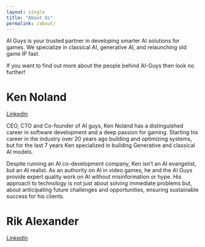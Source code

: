 ```yaml
---
layout: single
title: "About Us"
permalink: /about/
---
```

AI Guys is your trusted partner in developing smarter AI solutions for games. We specialize in classical AI, generative AI, and relaunching old game IP fast. 

If you want to find out more about the people behind AI-Guys then look no further!

# Ken Noland
[LinkedIn](https://www.linkedin.com/in/knoland/)

CEO, CTO and Co-founder of AI guys, Ken Noland has a distinguished career in software development and a deep passion for gaming. Starting his career in the industry over 20 years ago building and optimizing systems, but for the last 7 years Ken specialized in building Generative and classical AI models. 

Despite running an AI co-development company, Ken isn’t an AI evangelist, but an AI realist. As an authority on AI in video games, he and the AI Guys provide expert quality work on AI without misinformation or hype. His approach to technology is not just about solving immediate problems but, about anticipating future challenges and opportunities, ensuring sustainable success for his clients.

# Rik Alexander
[LinkedIn](https://www.linkedin.com/in/rikalexander/)

